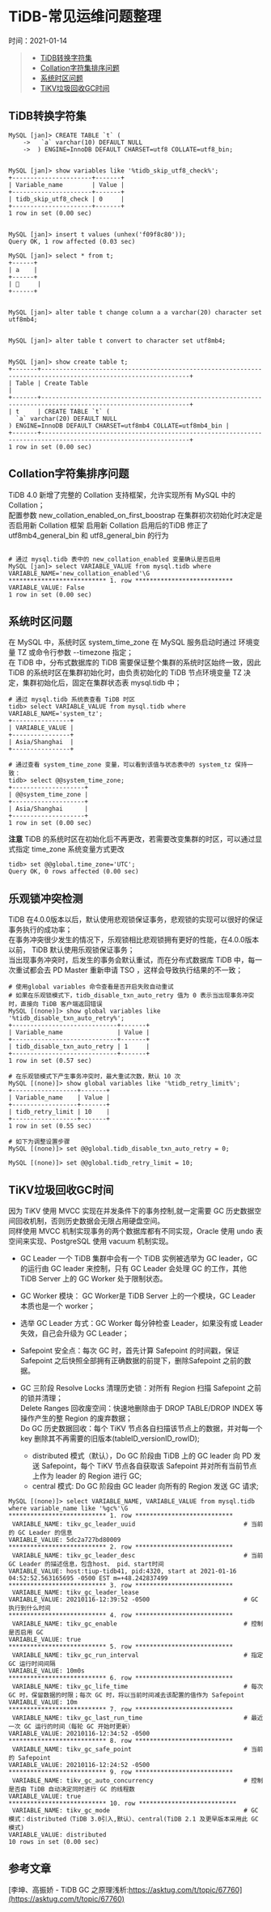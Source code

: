 # TiDB-常见运维问题整理
时间：2021-01-14

> - [TiDB转换字符集](#TiDB转换字符集)  
> - [Collation字符集排序问题](#Collation字符集排序问题)  
> - [系统时区问题](#系统时区问题)  
> - [TiKV垃圾回收GC时间](#TiKV垃圾回收GC时间)  




## TiDB转换字符集
```
MySQL [jan]> CREATE TABLE `t` (     
    ->   `a` varchar(10) DEFAULT NULL 
    ->  ) ENGINE=InnoDB DEFAULT CHARSET=utf8 COLLATE=utf8_bin;


MySQL [jan]> show variables like '%tidb_skip_utf8_check%';
+----------------------+-------+
| Variable_name        | Value |
+----------------------+-------+
| tidb_skip_utf8_check | 0     |
+----------------------+-------+
1 row in set (0.00 sec)


MySQL [jan]> insert t values (unhex('f09f8c80'));
Query OK, 1 row affected (0.03 sec)

MySQL [jan]> select * from t;
+------+
| a    |
+------+
|      |
+------+


MySQL [jan]> alter table t change column a a varchar(20) character set utf8mb4;


MySQL [jan]> alter table t convert to character set utf8mb4;


MySQL [jan]> show create table t;
+-------+---------------------------------------------------------------------------------------------------------------+
| Table | Create Table                                                                                                  |
+-------+---------------------------------------------------------------------------------------------------------------+
| t     | CREATE TABLE `t` (
  `a` varchar(20) DEFAULT NULL
) ENGINE=InnoDB DEFAULT CHARSET=utf8mb4 COLLATE=utf8mb4_bin |
+-------+---------------------------------------------------------------------------------------------------------------+
1 row in set (0.00 sec)
```


## Collation字符集排序问题
TiDB 4.0 新增了完整的 Collation 支持框架，允许实现所有 MySQL 中的 Collation；  
配置参数 new_collation_enabled_on_first_boostrap 在集群初次初始化时决定是否启用新 Collation 框架
启用新 Collation 启用后的TiDB 修正了 utf8mb4_general_bin 和 utf8_general_bin 的行为
```shell

# 通过 mysql.tidb 表中的 new_collation_enabled 变量确认是否启用
MySQL [jan]> select VARIABLE_VALUE from mysql.tidb where VARIABLE_NAME='new_collation_enabled'\G
*************************** 1. row ***************************
VARIABLE_VALUE: False
1 row in set (0.00 sec)
```

## 系统时区问题

在 MySQL 中，系统时区 system_time_zone 在 MySQL 服务启动时通过 环境变量 TZ 或命令行参数 --timezone 指定；  
在 TiDB 中，分布式数据库的 TiDB 需要保证整个集群的系统时区始终一致，因此 TiDB 的系统时区在集群初始化时，由负责初始化的 TiDB 节点环境变量 TZ 决定，集群初始化后，固定在集群状态表 mysql.tidb 中；  

```shell
# 通过 mysql.tidb 系统表查看 TiDB 时区
tidb> select VARIABLE_VALUE from mysql.tidb where VARIABLE_NAME='system_tz';
+----------------+
| VARIABLE_VALUE |
+----------------+
| Asia/Shanghai  |
+----------------+

# 通过查看 system_time_zone 变量，可以看到该值与状态表中的 system_tz 保持一致：
tidb> select @@system_time_zone;
+--------------------+
| @@system_time_zone |
+--------------------+
| Asia/Shanghai      |
+--------------------+
1 row in set (0.00 sec)
```
**注意** TiDB 的系统时区在初始化后不再更改，若需要改变集群的时区，可以通过显式指定 time_zone 系统变量方式更改
```
tidb> set @@global.time_zone='UTC';
Query OK, 0 rows affected (0.00 sec)
```


## 乐观锁冲突检测
TiDB 在4.0.0版本以后，默认使用悲观锁保证事务，悲观锁的实现可以很好的保证事务执行的成功率；  
在事务冲突很少发生的情况下，乐观锁相比悲观锁拥有更好的性能，在4.0.0版本以前， TiDB 默认使用乐观锁保证事务；  
当出现事务冲突时，后发生的事务会默认重试，而在分布式数据库 TiDB 中，每一次重试都会去 PD Master 重新申请 TSO ，这样会导致执行结果的不一致；  

```shell
# 使用global variables 命令查看是否开启失败自动重试  
# 如果在乐观锁模式下，tidb_disable_txn_auto_retry 值为 0 表示当出现事务冲突时，直接向 TiDB 客户端返回错误
MySQL [(none)]> show global variables like '%tidb_disable_txn_auto_retry%';
+-----------------------------+-------+
| Variable_name               | Value |
+-----------------------------+-------+
| tidb_disable_txn_auto_retry | 1     |
+-----------------------------+-------+
1 row in set (0.57 sec)

# 在乐观锁模式下产生事务冲突时，最大重试次数，默认 10 次
MySQL [(none)]> show global variables like '%tidb_retry_limit%';
+------------------+-------+
| Variable_name    | Value |
+------------------+-------+
| tidb_retry_limit | 10    |
+------------------+-------+
1 row in set (0.55 sec)

# 如下为调整设置步骤
MySQL [(none)]> set @@global.tidb_disable_txn_auto_retry = 0;

MySQL [(none)]> set @@global.tidb_retry_limit = 10;
```



## TiKV垃圾回收GC时间
因为 TiKV 使用 MVCC 实现在并发条件下的事务控制,就一定需要 GC 历史数据空间回收机制，否则历史数据会无限占用硬盘空间。  
同样使用 MVCC 机制实现事务的两个数据库都有不同实现，Oracle 使用 undo 表空间来实现、PostgreSQL 使用 vacuum 机制实现。

 - GC Leader
 一个 TiDB 集群中会有一个 TiDB 实例被选举为 GC leader，GC 的运行由 GC leader 来控制，只有 GC Leader 会处理 GC 的工作，其他 TiDB Server 上的 GC Worker 处于限制状态。  
  - GC Worker 模块： GC Worker是 TiDB Server 上的一个模块，GC Leader 本质也是一个 worker；
  - 选举 GC Leader 方式：GC Worker 每分钟检查 Leader，如果没有或 Leader 失效，自己会升级为 GC Leader；   
  - Safepoint 安全点：每次 GC 时，首先计算 Safepoint 的时间戳，保证 Safepoint 之后快照全部拥有正确数据的前提下，删除Safepoint 之前的数据。

 - GC 三阶段
 Resolve Locks 清理历史锁：对所有 Region 扫描 Safepoint 之前的锁并清理；  
 Delete Ranges 回收废空间：快速地删除由于 DROP TABLE/DROP INDEX 等操作产生的整 Region 的废弃数据；  
 Do GC 历史数据回收：每个 TiKV 节点各自扫描该节点上的数据，并对每一个 key 删除其不再需要的旧版本(tableID_versionID_rowID);  
   - distributed 模式（默认），Do GC 阶段由 TiDB 上的 GC leader 向 PD 发送 Safepoint，每个 TiKV 节点各自获取该 Safepoint 并对所有当前节点上作为 leader 的 Region 进行 GC;
   - central 模式: Do GC 阶段由 GC leader 向所有的 Region 发送 GC 请求;   

```shell
MySQL [(none)]> select VARIABLE_NAME, VARIABLE_VALUE from mysql.tidb where variable_name like '%gc%'\G
*************************** 1. row ***************************
 VARIABLE_NAME: tikv_gc_leader_uuid                              # 当前的 GC Leader 的信息
VARIABLE_VALUE: 5dc2a727bd80009
*************************** 2. row ***************************
 VARIABLE_NAME: tikv_gc_leader_desc                              # 当前 GC Leader 的描述信息，包含host、 pid、start时间
VARIABLE_VALUE: host:tiup-tidb41, pid:4320, start at 2021-01-16 04:52:52.563165695 -0500 EST m=+48.242837499
*************************** 3. row ***************************
 VARIABLE_NAME: tikv_gc_leader_lease
VARIABLE_VALUE: 20210116-12:39:52 -0500                          # GC 执行到什么时间
*************************** 4. row ***************************
 VARIABLE_NAME: tikv_gc_enable                                   # 控制是否启用 GC
VARIABLE_VALUE: true
*************************** 5. row ***************************
 VARIABLE_NAME: tikv_gc_run_interval                             # 指定 GC 运行时间间隔
VARIABLE_VALUE: 10m0s
*************************** 6. row ***************************
 VARIABLE_NAME: tikv_gc_life_time                                # 每次 GC 时，保留数据的时限；每次 GC 时，将以当前时间减去该配置的值作为 Safepoint
VARIABLE_VALUE: 10m
*************************** 7. row ***************************
 VARIABLE_NAME: tikv_gc_last_run_time                            # 最近一次 GC 运行的时间（每轮 GC 开始时更新）
VARIABLE_VALUE: 20210116-12:34:52 -0500
*************************** 8. row ***************************
 VARIABLE_NAME: tikv_gc_safe_point                               # 当前的 Safepoint 
VARIABLE_VALUE: 20210116-12:24:52 -0500
*************************** 9. row ***************************
 VARIABLE_NAME: tikv_gc_auto_concurrency                         # 控制是否由 TiDB 自动决定同时进行 GC 的线程数
VARIABLE_VALUE: true
*************************** 10. row ***************************
 VARIABLE_NAME: tikv_gc_mode                                     # GC 模式：distributed（TiDB 3.0引入,默认）、central(TiDB 2.1 及更早版本采用此 GC 模式)
VARIABLE_VALUE: distributed                                      
10 rows in set (0.00 sec)
```



## 参考文章

[李坤、高振娇 - TiDB GC 之原理浅析:https://asktug.com/t/topic/67760](https://asktug.com/t/topic/67760)